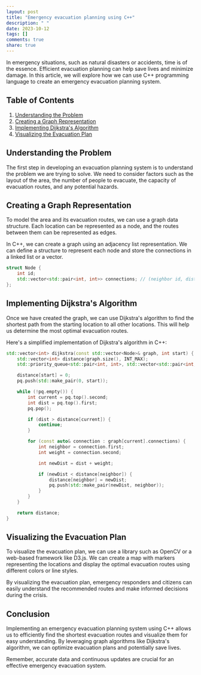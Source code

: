 ```yaml
---
layout: post
title: "Emergency evacuation planning using C++"
description: " "
date: 2023-10-12
tags: []
comments: true
share: true
---
```


In emergency situations, such as natural disasters or accidents, time is of the essence. Efficient evacuation planning can help save lives and minimize damage. In this article, we will explore how we can use C++ programming language to create an emergency evacuation planning system.

## Table of Contents
1. [Understanding the Problem](#understanding-the-problem)
2. [Creating a Graph Representation](#creating-a-graph-representation)
3. [Implementing Dijkstra's Algorithm](#implementing-dijkstra's-algorithm)
4. [Visualizing the Evacuation Plan](#visualizing-the-evacuation-plan)

## Understanding the Problem

The first step in developing an evacuation planning system is to understand the problem we are trying to solve. We need to consider factors such as the layout of the area, the number of people to evacuate, the capacity of evacuation routes, and any potential hazards.

## Creating a Graph Representation

To model the area and its evacuation routes, we can use a graph data structure. Each location can be represented as a node, and the routes between them can be represented as edges.

In C++, we can create a graph using an adjacency list representation. We can define a structure to represent each node and store the connections in a linked list or a vector.

```cpp
struct Node {
    int id;
    std::vector<std::pair<int, int>> connections; // (neighbor id, distance)
};
```

## Implementing Dijkstra's Algorithm

Once we have created the graph, we can use Dijkstra's algorithm to find the shortest path from the starting location to all other locations. This will help us determine the most optimal evacuation routes.

Here's a simplified implementation of Dijkstra's algorithm in C++:

```cpp
std::vector<int> dijkstra(const std::vector<Node>& graph, int start) {
    std::vector<int> distance(graph.size(), INT_MAX);
    std::priority_queue<std::pair<int, int>, std::vector<std::pair<int, int>>, std::greater<std::pair<int, int>>> pq;

    distance[start] = 0;
    pq.push(std::make_pair(0, start));

    while (!pq.empty()) {
        int current = pq.top().second;
        int dist = pq.top().first;
        pq.pop();

        if (dist > distance[current]) {
            continue;
        }

        for (const auto& connection : graph[current].connections) {
            int neighbor = connection.first;
            int weight = connection.second;

            int newDist = dist + weight;

            if (newDist < distance[neighbor]) {
                distance[neighbor] = newDist;
                pq.push(std::make_pair(newDist, neighbor));
            }
        }
    }

    return distance;
}
```

## Visualizing the Evacuation Plan

To visualize the evacuation plan, we can use a library such as OpenCV or a web-based framework like D3.js. We can create a map with markers representing the locations and display the optimal evacuation routes using different colors or line styles.

By visualizing the evacuation plan, emergency responders and citizens can easily understand the recommended routes and make informed decisions during the crisis.

## Conclusion

Implementing an emergency evacuation planning system using C++ allows us to efficiently find the shortest evacuation routes and visualize them for easy understanding. By leveraging graph algorithms like Dijkstra's algorithm, we can optimize evacuation plans and potentially save lives.

Remember, accurate data and continuous updates are crucial for an effective emergency evacuation system.